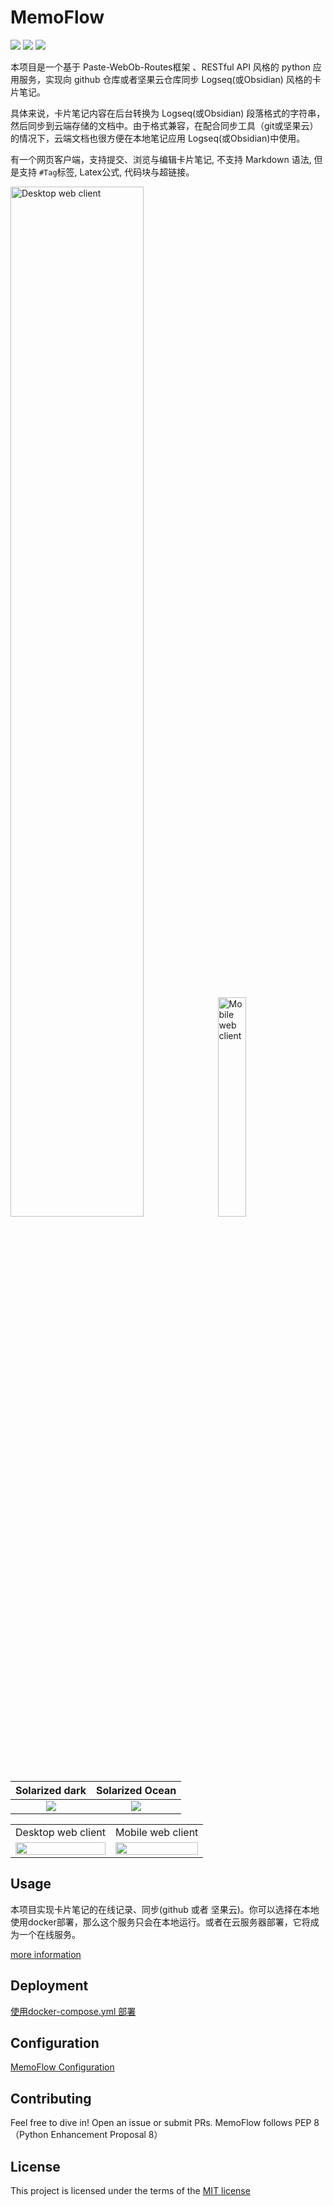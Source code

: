 # MemoFlow
<p align="left">
    <img src='https://img.shields.io/badge/language-python3.9-green'>
    <img src='https://img.shields.io/badge/Docker-Yes-brightgreen'>
    <img src='https://img.shields.io/badge/OpenStack-Architecture-orange'>
</p>
本项目是一个基于 Paste-WebOb-Routes框架 、RESTful API 风格的 python 应用服务，实现向 github 仓库或者坚果云仓库同步 Logseq(或Obsidian) 风格的卡片笔记。

具体来说，卡片笔记内容在后台转换为 Logseq(或Obsidian) 段落格式的字符串，然后同步到云端存储的文档中。由于格式兼容，在配合同步工具（git或坚果云）的情况下，云端文档也很方便在本地笔记应用 Logseq(或Obsidian)中使用。

有一个网页客户端，支持提交、浏览与编辑卡片笔记, 不支持 Markdown 语法, 但是支持 `#Tag`标签, Latex公式, 代码块与超链接。


<p float="left">
  <img src="https://qyzhizi.cn/img/202405071900184.png" title="Desktop web client" width="65%"/>
  <img src="https://qyzhizi.cn/img/202405071900655.png" title="Mobile web client" width="30%"/>  
</p>

Solarized dark             |  Solarized Ocean
:-------------------------:|:-------------------------:
![](https://qyzhizi.cn/img/202405071900184.png)  |  ![](https://qyzhizi.cn/img/202405071900655.png)

<table>
  <tr>
    <td>Desktop web client</td>
     <td>Mobile web client</td>
  </tr>
  <tr>
    <td><img src="https://qyzhizi.cn/img/202405071900184.png" width=100% ></td>
    <td><img src="https://qyzhizi.cn/img/202405071900655.png" width=100%></td>
  </tr>
 </table>

## Usage
本项目实现卡片笔记的在线记录、同步(github 或者 坚果云)。你可以选择在本地使用docker部署，那么这个服务只会在本地运行。或者在云服务器部署，它将成为一个在线服务。

[more information](./docs/usage.md)

## Deployment
[使用docker-compose.yml 部署](./docs/docker_deployment_approach.md)

## Configuration
[MemoFlow Configuration](./docs/memoflow_configuration.md)


## Contributing
Feel free to dive in! Open an issue or submit PRs.
MemoFlow follows PEP 8（Python Enhancement Proposal 8）

## License
This project is licensed under the terms of the [MIT license](./LICENSE)

